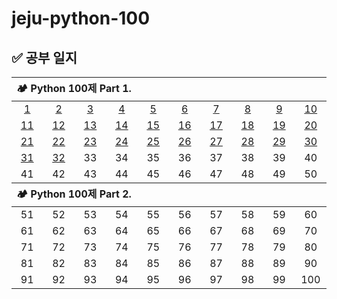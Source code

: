 # jeju-python-100

## ✅ 공부 일지

<table style="text-align:center;">
    <thead align="left">
        <tr>
            <th width="100%" colspan="10">🏕 Python 100제 Part 1.</th>
        </tr>
    </thead>
    <tbody>
        <tr align="center">
            <td width="80px"><a href="./code/1.py">1</a></td>
            <td width="80px"><a href="./code/2.py">2</a></td>
            <td width="80px"><a href="./code/3.py">3</a></td>
            <td width="80px"><a href="./code/4.py">4</a></td>
            <td width="80px"><a href="./code/5.py">5</a></td>
            <td width="80px"><a href="./code/6.py">6</a></td>
            <td width="80px"><a href="./code/7.py">7</a></td>
            <td width="80px"><a href="./code/8.py">8</a></td>
            <td width="80px"><a href="./code/9.py">9</a></td>
            <td width="80px"><a href="./code/10.py">10</a></td>
        </tr>
        <tr align="center">
            <td><a href="./code/11.py">11</a></td>
            <td><a href="./code/12.py">12</a></td>
            <td><a href="./code/13.py">13</a></td>
            <td><a href="./code/14.py">14</a></td>
            <td><a href="./code/15.py">15</a></td>
            <td><a href="./code/16.py">16</a></td>
            <td><a href="./code/17.py">17</a></td>
            <td><a href="./code/18.py">18</a></td>
            <td><a href="./code/19.py">19</a></td>
            <td><a href="./code/20.py">20</a></td>
        </tr>
        <tr align="center">
            <td><a href="./code/21.py">21</a></td>
            <td><a href="./code/22.py">22</a></td>
            <td><a href="./code/23.py">23</a></td>
            <td><a href="./code/24.py">24</a></td>
            <td><a href="./code/25.py">25</a></td>
            <td><a href="./code/26.py">26</a></td>
            <td><a href="./code/27.py">27</a></td>
            <td><a href="./code/28.py">28</a></td>
            <td><a href="./code/29.py">29</a></td>
            <td><a href="./code/30.py">30</a></td>
        </tr>
        <tr align="center">
            <td><a href="./code/31.py">31</a></td>
            <td><a href="./code/32.py">32</a></td>
            <td><a>33</a></td>
            <td><a>34</a></td>
            <td><a>35</a></td>
            <td><a>36</a></td>
            <td><a>37</a></td>
            <td><a>38</a></td>
            <td><a>39</a></td>
            <td><a>40</a></td>
        </tr>
        <tr align="center">
            <td><a>41</a></td>
            <td><a>42</a></td>
            <td><a>43</a></td>
            <td><a>44</a></td>
            <td><a>45</a></td>
            <td><a>46</a></td>
            <td><a>47</a></td>
            <td><a>48</a></td>
            <td><a>49</a></td>
            <td><a>50</a></td>
        </tr>
    </tbody>
    <thead align="left">
        <tr>
            <th width="100%" colspan="10">🏕 Python 100제 Part 2.</th>
        </tr>
    </thead>
    <tbody>
        <tr align="center">
            <td><a>51</a></td>
            <td><a>52</a></td>
            <td><a>53</a></td>
            <td><a>54</a></td>
            <td><a>55</a></td>
            <td><a>56</a></td>
            <td><a>57</a></td>
            <td><a>58</a></td>
            <td><a>59</a></td>
            <td><a>60</a></td>
        </tr>
        <tr align="center">
            <td><a>61</a></td>
            <td><a>62</a></td>
            <td><a>63</a></td>
            <td><a>64</a></td>
            <td><a>65</a></td>
            <td><a>66</a></td>
            <td><a>67</a></td>
            <td><a>68</a></td>
            <td><a>69</a></td>
            <td><a>70</a></td>
        </tr>
        <tr align="center">
            <td><a>71</a></td>
            <td><a>72</a></td>
            <td><a>73</a></td>
            <td><a>74</a></td>
            <td><a>75</a></td>
            <td><a>76</a></td>
            <td><a>77</a></td>
            <td><a>78</a></td>
            <td><a>79</a></td>
            <td><a>80</a></td>
        </tr>
        <tr align="center">
            <td><a>81</a></td>
            <td><a>82</a></td>
            <td><a>83</a></td>
            <td><a>84</a></td>
            <td><a>85</a></td>
            <td><a>86</a></td>
            <td><a>87</a></td>
            <td><a>88</a></td>
            <td><a>89</a></td>
            <td><a>90</a></td>
        </tr>
        <tr align="center">
            <td><a>91</a></td>
            <td><a>92</a></td>
            <td><a>93</a></td>
            <td><a>94</a></td>
            <td><a>95</a></td>
            <td><a>96</a></td>
            <td><a>97</a></td>
            <td><a>98</a></td>
            <td><a>99</a></td>
            <td><a>100</a></td>
        </tr>
    </tbody>
</table>
